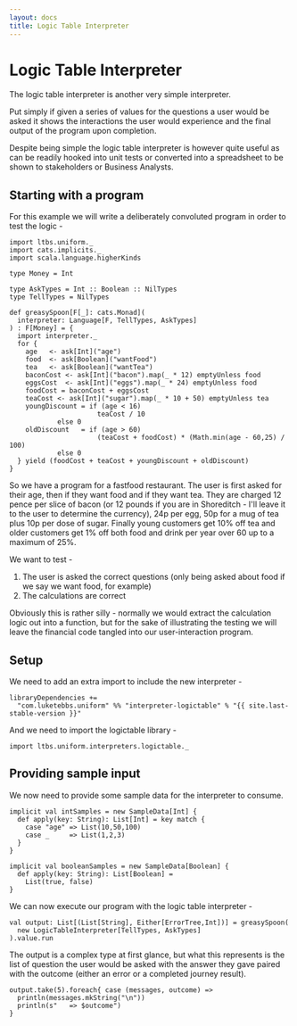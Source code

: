 ```yaml
---
layout: docs
title: Logic Table Interpreter
---
```


# Logic Table Interpreter

The logic table interpreter is another very simple interpreter.

Put simply if given a series of values for the questions a user would
be asked it shows the interactions the user would experience and the
final output of the program upon completion.

Despite being simple the logic table interpreter is however quite
useful as can be readily hooked into unit tests or converted into a
spreadsheet to be shown to stakeholders or Business Analysts.

## Starting with a program

For this example we will write a deliberately convoluted program in
order to test the logic -

```tut:silent
import ltbs.uniform._
import cats.implicits._
import scala.language.higherKinds

type Money = Int

type AskTypes = Int :: Boolean :: NilTypes
type TellTypes = NilTypes

def greasySpoon[F[_]: cats.Monad](
  interpreter: Language[F, TellTypes, AskTypes]
) : F[Money] = {
  import interpreter._
  for {
    age   <- ask[Int]("age")
    food  <- ask[Boolean]("wantFood")
    tea   <- ask[Boolean]("wantTea")
    baconCost <- ask[Int]("bacon").map(_ * 12) emptyUnless food
    eggsCost  <- ask[Int]("eggs").map(_ * 24) emptyUnless food
    foodCost = baconCost + eggsCost
    teaCost <- ask[Int]("sugar").map(_ * 10 + 50) emptyUnless tea
    youngDiscount = if (age < 16)
                      teaCost / 10
            else 0
    oldDiscount   = if (age > 60)
                      (teaCost + foodCost) * (Math.min(age - 60,25) / 100)
            else 0
  } yield (foodCost + teaCost + youngDiscount + oldDiscount)
}
```

So we have a program for a fastfood restaurant. The user is first
asked for their age, then if they want food and if they want tea. They
are charged 12 pence per slice of bacon (or 12 pounds if you are in
Shoreditch - I'll leave it to the user to determine the currency), 24p
per egg, 50p for a mug of tea plus 10p per dose of sugar. Finally
young customers get 10% off tea and older customers get 1% off both
food and drink per year over 60 up to a maximum of 25%.

We want to test -

1. The user is asked the correct questions (only being asked
  about food if we say we want food, for example)
2. The calculations are correct

Obviously this is rather silly - normally we would extract the
calculation logic out into a function, but for the sake of
illustrating the testing we will leave the financial code tangled into
our user-interaction program.

## Setup

We need to add an extra import to include the new interpreter -

```
libraryDependencies +=
  "com.luketebbs.uniform" %% "interpreter-logictable" % "{{ site.last-stable-version }}"
```

And we need to import the logictable library -

```tut:silent
import ltbs.uniform.interpreters.logictable._
```

## Providing sample input

We now need to provide some sample data for the interpreter to consume.

```tut:silent
implicit val intSamples = new SampleData[Int] {
  def apply(key: String): List[Int] = key match {
    case "age" => List(10,50,100)
    case _     => List(1,2,3)
  }
}

implicit val booleanSamples = new SampleData[Boolean] {
  def apply(key: String): List[Boolean] =
    List(true, false)
}
```

We can now execute our program with the logic table interpreter -

```tut
val output: List[(List[String], Either[ErrorTree,Int])] = greasySpoon(
  new LogicTableInterpreter[TellTypes, AskTypes]
).value.run
```

The output is a complex type at first glance, but what this represents
is the list of question the user would be asked with the answer they
gave paired with the outcome (either an error or a completed journey
result).

```tut
output.take(5).foreach{ case (messages, outcome) =>
  println(messages.mkString("\n"))
  println(s"   => $outcome")
}
```
